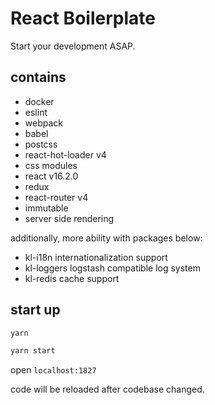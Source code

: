 # React Boilerplate

Start your development ASAP.

## contains
- docker
- eslint
- webpack
- babel
- postcss
- react-hot-loader v4
- css modules
- react v16.2.0
- redux
- react-router v4
- immutable
- server side rendering

additionally, more ability with packages below:

- kl-i18n internationalization support
- kl-loggers logstash compatible log system
- kl-redis cache support

## start up
```bash
yarn

yarn start
```

open `localhost:1827`

code will be reloaded after codebase changed.
